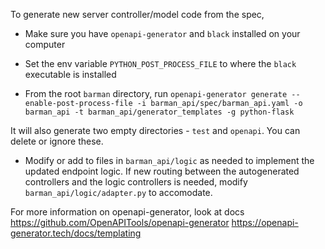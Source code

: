 To generate new server controller/model code from the spec,

- Make sure you have `openapi-generator` and `black` installed on your computer

- Set the env variable `PYTHON_POST_PROCESS_FILE` to where the `black` executable is installed

- From the root `barman` directory, run
`openapi-generator generate --enable-post-process-file -i barman_api/spec/barman_api.yaml -o barman_api -t barman_api/generator_templates -g python-flask`

It will also generate two empty directories - `test` and `openapi`. You can delete or ignore these.

- Modify or add to files in `barman_api/logic` as needed to implement the updated endpoint logic.
If new routing between the autogenerated controllers and the logic controllers is needed, modify 
`barman_api/logic/adapter.py` to accomodate.



For more information on openapi-generator, look at docs
https://github.com/OpenAPITools/openapi-generator
https://openapi-generator.tech/docs/templating